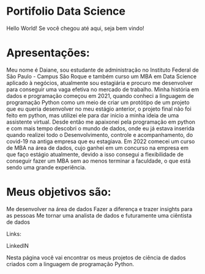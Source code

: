 # Portifolio Data Science



Hello World!
Se você chegou até aqui, seja bem vindo! 

# Apresentações:

Meu nome é Daiane, sou estudante de administração no Instituto Federal de São Paulo - Campus São Roque e também curso um MBA em Data Science aplicado à negócios, atualmente sou estagiária e procuro me desenvolver para conseguir uma vaga efetiva no mercado de trabalho. Minha história em dados e programação começou em 2021, quando conheci a linguagem de programação Python como um meio de criar um protótipo de um projeto que eu queria desenvolver no meu estágio anterior, o projeto final não foi feito em python, mas utilizei ele para dar inicio a minha ideia de uma assistente virtual. 
Desde então me apaixonei pela programação em python e com mais tempo descobri o mundo de dados, onde eu já estava inserida quando realizei todo o Desenvolvimento, controle e acompanhamento, do covid-19 na antiga empresa que eu estagiava. 
Em 2022 comecei um curso de MBA na área de dados, cujo ganhei em um concurso na empresa em que faço estágio atualmente, devido a isso consegui a flexibilidade de conseguir fazer um MBA sem ao menos terminar a faculdade, o que está sendo uma grande experiência. 

# Meus objetivos são: 

Me desenvolver na área de dados
Fazer a diferença e trazer insights para as pessoas
Me tornar uma analista de dados e futuramente uma ciêntista de dados


Links:

LinkedIN

Nesta página você vai encontrar os meus projetos de ciência de dados criados com a linguagem de programação Python.
